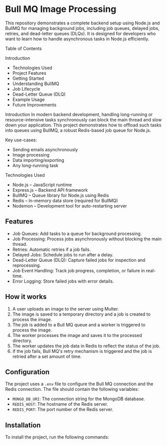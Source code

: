 # Bull MQ Image Processing

This repository demonstrates a complete backend setup using Node.js and BullMQ for managing background jobs, including job queues, delayed jobs, retries, and dead-letter queues (DLQs). It is designed for developers who want to learn how to handle asynchronous tasks in Node.js efficiently.

Table of Contents

Introduction

- Technologies Used
- Project Features
- Getting Started
- Understanding BullMQ
- Job Lifecycle
- Dead-Letter Queue (DLQ)
- Example Usage
- Future Improvements

Introduction
In modern backend development, handling long-running or resource-intensive tasks synchronously can block the main thread and slow down your application.
This project demonstrates how to offload such tasks into queues using BullMQ, a robust Redis-based job queue for Node.js.

Key use-cases:

- Sending emails asynchronously
- Image processing
- Data importing/exporting
- Any long-running task

Technologies Used

- Node.js – JavaScript runtime
- Express.js – Backend API framework
- BullMQ – Queue library for Node.js using Redis
- Redis – In-memory data store (required for BullMQ)
- Nodemon – Development tool for auto-restarting server

## Features

- Job Queues: Add tasks to a queue for background processing.
- Job Processing: Process jobs asynchronously without blocking the main thread.
- Retries: Automatic retries if a job fails.
- Delayed Jobs: Schedule jobs to run after a delay.
- Dead-Letter Queue (DLQ): Capture failed jobs for inspection and reprocessing.
- Job Event Handling: Track job progress, completion, or failure in real-time.
- Error Logging: Store failed jobs with error details.

## How it works

1. A user uploads an image to the server using Multer.
2. The image is saved to a temporary directory and a job is created to process the image.
3. The job is added to a Bull MQ queue and a worker is triggered to process the image.
4. The worker processes the image and saves it to the processed directory.
5. The worker updates the job data in Redis to reflect the status of the job.
6. If the job fails, Bull MQ's retry mechanism is triggered and the job is retried after a set amount of time.

## Configuration

The project uses a `.env` file to configure the Bull MQ connection and the Redis connection. The file should contain the following variables:

- `MONGO_DB_URI`: The connection string for the MongoDB database.
- `REDIS_HOST`: The hostname of the Redis server.
- `REDIS_PORT`: The port number of the Redis server.

## Installation

To install the project, run the following commands:

